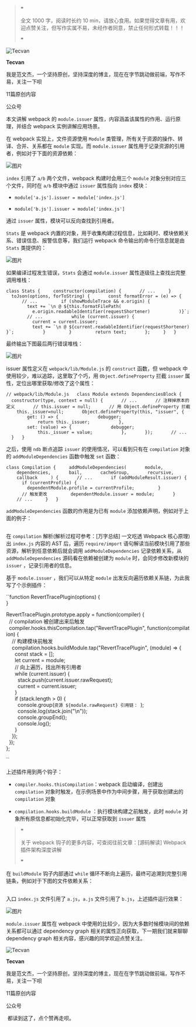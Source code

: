 > ❝
> 
> 全文 1000 字，阅读时长约 10 min，请放心食用。如果觉得文章有用，欢迎点赞关注，但写作实属不易，未经作者同意，禁止任何形式转载！！！
> 
> ❞

![Tecvan](http://mmbiz.qpic.cn/mmbiz_png/3xDuJ3eiciblkrkIk3XeyL1jc2o7J5FUibbjapRDRicM4S9rFHhoJFK8EBW9SWf8CPO8pSSanB9oo3dD4VPThlbeeA/0?wx_fmt=png)

**Tecvan**

我是范文杰，一个坚持原创，坚持深度的博主，现在在字节跳动做前端，写作不易，关注一下呗

11篇原创内容

公众号

本文讲解 webpack 的 `module.issuer` 属性，内容涵盖该属性的作用、运行原理，并结合 webpack 实例讲解应用场景。

在 webpack 实现上，文件资源使用 `Module` 类管理，所有关于资源的操作、转译、合并、关系都在 `module` 实现。而 `module.issuer` 属性用于记录资源的引用者，例如对于下面的资源依赖：

![图片](https://mmbiz.qpic.cn/mmbiz_png/3xDuJ3eiciblmhRW1n9ZTjImPbJ2Ric2bAISpcS7ibG70aoRRicH6SJAmnh7ibDZgxqoEBhcjjD8lmhd4W3ajB7ClCWA/640?wx_fmt=png&tp=webp&wxfrom=5&wx_lazy=1&wx_co=1)

`index` 引用了 `a/b` 两个文件，webpack 构建时会用三个 `module` 对象分别对应三个文件，同时在 `a/b` 模块中通过 `issuer` 属性指向 `index` 模块：

-   `module['a.js'].issuer = module['index.js']`
    
-   `module['b.js'].issuer = module['index.js']`
    

通过 `issuer` 属性，模块可以反向查找到引用者。

`Stats` 是 webpack 内置的对象，用于收集构建过程信息，比如耗时、模块依赖关系、错误信息、报警信息等，我们运行 webpack 命令输出的命令行信息就是由 `Stats` 类提供的：

![图片](https://mmbiz.qpic.cn/mmbiz_png/3xDuJ3eiciblmhRW1n9ZTjImPbJ2Ric2bAIWNOavYhownnqlQ8bYndT1hCeInXyeCIAhg6zIsAZSibRicmUepL0JRMg/640?wx_fmt=png&tp=webp&wxfrom=5&wx_lazy=1&wx_co=1)

如果编译过程发生错误，`Stats` 会通过 `module.issuer` 属性逐级往上查找出完整调用堆栈：

``class Stats {  
  constructor(compilation) {  
    // ...  
  }  
  toJson(options, forToString) {  
    const formatError = (e) => {  
      // ...  
      if (showModuleTrace && e.origin) {  
        text += `\n @ ${this.formatFilePath(  
          e.origin.readableIdentifier(requestShortener)  
        )}`;  
        // ...  
        while (current.issuer) {  
          current = current.issuer;  
          text += `\n @ ${current.readableIdentifier(requestShortener)}`;  
        }  
      }  
      return text;  
    };  
  }  
}  
``

最终输出下图最后两行错误堆栈：

![图片](https://mmbiz.qpic.cn/mmbiz_png/3xDuJ3eiciblmhRW1n9ZTjImPbJ2Ric2bAIKX9bV4y8MvbibicNTNLrFIVoMw50kPGc2WoprLRZkPlAIgTVULNicJoPA/640?wx_fmt=png&tp=webp&wxfrom=5&wx_lazy=1&wx_co=1)

issuer 属性定义在 `webpack/lib/Module.js` 的 `construct` 函数，但 webpack 中使用较少，难以追踪，这里取了个巧，用 `Object.defineProperty` 拦截 `issuer` 属性，定位出哪里获取/修改了这个属性：

`// webpack/lib/Module.js  
class Module extends DependenciesBlock {  
  constructor(type, context = null) {  
    // ...  
    // 注释掉原本的定义  
    // this.issuer = null;  
    // 用 Object.defineProperty 拦截  
    this._issuer=null;  
    Object.defineProperty(this, "issuer", {  
        get: () => {  
            debugger;  
            return this._issuer;  
        },  
        set: (value) => {  
            debugger;  
            this._issuer = value;  
        },  
    });  
    // ...  
  }  
}  
`

之后，使用 `ndb` 断点追踪 `issuer` 的使用情况，可以看到只有在 `compilation` 对象的 `addModuleDependencies` 函数中触发 `set` 函数：

`class Compilation {  
  addModuleDependencies(  
    module,  
    dependencies,  
    bail,  
    cacheGroup,  
    recursive,  
    callback  
  ) {  
    // ...  
    if (addModuleResult.issuer) {  
      if (currentProfile) {  
        dependentModule.profile = currentProfile;  
      }  
      // 触发更改  
      dependentModule.issuer = module;  
    }  
    // ...  
  }  
}  
`

`addModuleDependencies` 函数的作用是为已有 `module` 添加依赖声明，例如对于上面的例子：

![图片](data:image/gif;base64,iVBORw0KGgoAAAANSUhEUgAAAAEAAAABCAYAAAAfFcSJAAAADUlEQVQImWNgYGBgAAAABQABh6FO1AAAAABJRU5ErkJggg==)

在 `compilation` 解析(解析过程可参考：[万字总结] 一文吃透 Webpack 核心原理)出 `index.js` 内容的 AST 后，遍历 `require/import` 语句解读当前模块引用了那些资源，解析到任意依赖后就会调用 `addModuleDependencies` 记录依赖关系，从 `addModuleDependencies` 源码看在依赖被创建为 `module` 时，会同步修改新模块的 `issuer` ，记录引用者的信息。

基于 `module.issuer` ，我们可以从特定 `module` 出发反向遍历依赖关系链，为此我写了个示例插件：

``function RevertTracePlugin(options) {  
}

RevertTracePlugin.prototype.apply = function(compiler) {  
  // compilation 被创建出来后触发  
  compiler.hooks.thisCompilation.tap("RevertTracePlugin", function(compilation) {  
    // 构建模块前触发  
    compilation.hooks.buildModule.tap("RevertTracePlugin", (module) => {  
      const stack = [];  
      let current = module;  
      // 向上遍历，找出所有引用者  
      while (current.issuer) {  
        stack.push(current.issuer.rawRequest);  
        current = current.issuer;  
      }  
      if (stack.length > 0) {  
        console.group(`资源 ${module.rawRequest} 引用链： `);  
        console.log(stack.join("\n"));  
        console.groupEnd();  
        console.log();  
      }  
    });  
  });  
};

``

上述插件用到两个钩子：

-   `compiler.hooks.thisCompilation`：webpack 启动编译，创建出 `compilation` 对象时触发，在示例场景中作为中间步骤，用于获取创建出的 `compilation` 对象
    
-   `compilation.hooks.buildModule` ：执行模块构建之前触发，此时 `module` 对象所有原信息都初始化完毕，可以正常获取到 `issuer` 属性
    

> ❝
> 
> 关于 webpack 钩子的更多内容，可查阅往前文章：[源码解读] Webpack 插件架构深度讲解
> 
> ❞

在 `buildModule` 钩子内部通过 `while` 循环不断向上遍历，最终可追溯到完整引用链条，例如对于下图的文件依赖关系：

![图片](data:image/gif;base64,iVBORw0KGgoAAAANSUhEUgAAAAEAAAABCAYAAAAfFcSJAAAADUlEQVQImWNgYGBgAAAABQABh6FO1AAAAABJRU5ErkJggg==)

入口 `index.js` 文件引用了 `a.js`，`a.js` 文件引用了 `b.js`，上述插件运行效果：

![图片](https://mmbiz.qpic.cn/mmbiz_png/3xDuJ3eiciblmhRW1n9ZTjImPbJ2Ric2bAIIpenVhN5ZftKNRPo358Ik32XF2JNnTWZo63Zia5ogJT4SVXPOKgh1zw/640?wx_fmt=png&tp=webp&wxfrom=5&wx_lazy=1&wx_co=1)

`module.issuer` 属性在 webpack 中使用的比较少，因为大多数时候模块间的依赖关系都可以通过 dependency graph 相关的属性正向获取，下一期我们就来聊聊 dependency graph 相关内容，感兴趣的同学欢迎点赞关注。

![Tecvan](http://mmbiz.qpic.cn/mmbiz_png/3xDuJ3eiciblkrkIk3XeyL1jc2o7J5FUibbjapRDRicM4S9rFHhoJFK8EBW9SWf8CPO8pSSanB9oo3dD4VPThlbeeA/0?wx_fmt=png)

**Tecvan**

我是范文杰，一个坚持原创，坚持深度的博主，现在在字节跳动做前端，写作不易，关注一下呗

11篇原创内容

公众号

 都读到这了，点个赞再走呗。